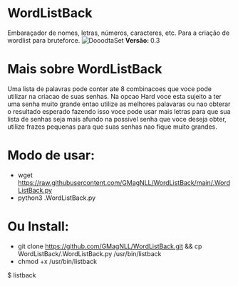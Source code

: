 # WordListBack
Embaraçador de nomes, letras, números, caracteres, etc. Para a criação de wordlist para bruteforce.
![DooodtaSet](https://user-images.githubusercontent.com/25424970/168957389-e1b4a1f1-3f36-4c84-bfe0-69dee5da9e6c.png)
<b>Versão: </b>0.3

# Mais sobre WordListBack
Uma lista de palavras pode conter ate 8 combinacoes que voce pode utilizar
na criacao de suas senhas. Na opcao Hard voce esta sujeito a ter uma senha
muito grande entao utilize as melhores palavaras ou nao obterar o resultado
esperado fazendo isso voce pode usar mais letras para que sua lista de senhas
seja mais afundo na possivel senha que voce deseja obter, utilize frazes
pequenas para que suas senhas nao fique muito grandes.

# Modo de usar:
- wget https://raw.githubusercontent.com/GMagNLL/WordListBack/main/.WordListBack.py
- python3 .WordListBack.py
# Ou Install:
- git clone https://github.com/GMagNLL/WordListBack.git && cp WordListBack/.WordListBack.py /usr/bin/listback
- chmod +x /usr/bin/listback

$ listback
